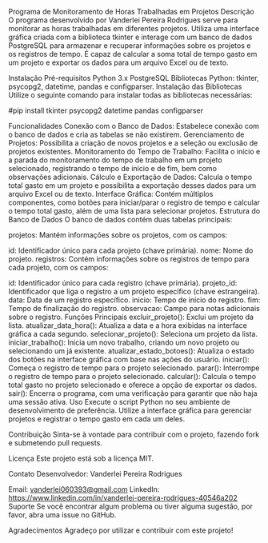 Programa de Monitoramento de Horas Trabalhadas em Projetos
Descrição
O programa desenvolvido por Vanderlei Pereira Rodrigues serve para monitorar as horas trabalhadas em diferentes projetos. Utiliza uma interface gráfica criada com a biblioteca tkinter e interage com um banco de dados PostgreSQL para armazenar e recuperar informações sobre os projetos e os registros de tempo. É capaz de calcular a soma total de tempo gasto em um projeto e exportar os dados para um arquivo Excel ou de texto.

Instalação
Pré-requisitos
Python 3.x
PostgreSQL
Bibliotecas Python: tkinter, psycopg2, datetime, pandas e configparser.
Instalação das Bibliotecas
Utilize o seguinte comando para instalar todas as bibliotecas necessárias:

#pip install tkinter psycopg2 datetime pandas configparser

Funcionalidades
Conexão com o Banco de Dados: Estabelece conexão com o banco de dados e cria as tabelas se não existirem.
Gerenciamento de Projetos: Possibilita a criação de novos projetos e a seleção ou exclusão de projetos existentes.
Monitoramento do Tempo de Trabalho: Facilita o início e a parada do monitoramento do tempo de trabalho em um projeto selecionado, registrando o tempo de início e de fim, bem como observações adicionais.
Cálculo e Exportação de Dados: Calcula o tempo total gasto em um projeto e possibilita a exportação desses dados para um arquivo Excel ou de texto.
Interface Gráfica: Contém múltiplos componentes, como botões para iniciar/parar o registro de tempo e calcular o tempo total gasto, além de uma lista para selecionar projetos.
Estrutura do Banco de Dados
O banco de dados contém duas tabelas principais:

projetos: Mantém informações sobre os projetos, com os campos:

id: Identificador único para cada projeto (chave primária).
nome: Nome do projeto.
registros: Contém informações sobre os registros de tempo para cada projeto, com os campos:

id: Identificador único para cada registro (chave primária).
projeto_id: Identificador que liga o registro a um projeto específico (chave estrangeira).
data: Data de um registro específico.
inicio: Tempo de início do registro.
fim: Tempo de finalização do registro.
observacao: Campo para notas adicionais sobre o registro.
Funções Principais
excluir_projeto(): Exclui um projeto da lista.
atualizar_data_hora(): Atualiza a data e a hora exibidas na interface gráfica a cada segundo.
selecionar_projeto(): Seleciona um projeto da lista.
iniciar_trabalho(): Inicia um novo trabalho, criando um novo projeto ou selecionando um já existente.
atualizar_estado_botoes(): Atualiza o estado dos botões na interface gráfica com base nas ações do usuário.
iniciar(): Começa o registro de tempo para o projeto selecionado.
parar(): Interrompe o registro de tempo para o projeto selecionado.
calcular(): Calcula o tempo total gasto no projeto selecionado e oferece a opção de exportar os dados.
sair(): Encerra o programa, com uma verificação para garantir que não haja uma sessão ativa.
Uso
Execute o script Python no seu ambiente de desenvolvimento de preferência. Utilize a interface gráfica para gerenciar projetos e registrar o tempo gasto em cada um deles.

Contribuição
Sinta-se à vontade para contribuir com o projeto, fazendo fork e submetendo pull requests.

Licença
Este projeto está sob a licença MIT.

Contato
Desenvolvedor: Vanderlei Pereira Rodrigues

Email: vanderlei060393@gmail.com
LinkedIn: https://www.linkedin.com/in/vanderlei-pereira-rodrigues-40546a202
Suporte
Se você encontrar algum problema ou tiver alguma sugestão, por favor, abra uma issue no GitHub.

Agradecimentos
Agradeço por utilizar e contribuir com este projeto!
